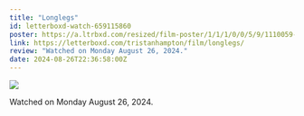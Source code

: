 ```yaml
---
title: "Longlegs"
id: letterboxd-watch-659115860
poster: https://a.ltrbxd.com/resized/film-poster/1/1/1/0/0/5/9/1110059-longlegs-0-600-0-900-crop.jpg?v=9d77241a8c
link: https://letterboxd.com/tristanhampton/film/longlegs/
review: "Watched on Monday August 26, 2024."
date: 2024-08-26T22:36:58:00Z
---
```

 <p><img src="https://a.ltrbxd.com/resized/film-poster/1/1/1/0/0/5/9/1110059-longlegs-0-600-0-900-crop.jpg?v=9d77241a8c"/></p> <p>Watched on Monday August 26, 2024.</p>